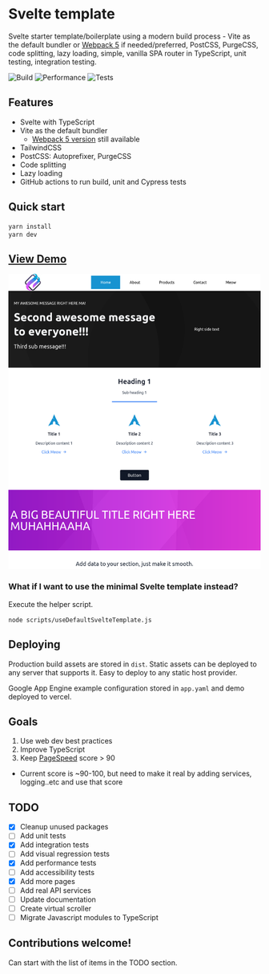 # Svelte template

Svelte starter template/boilerplate using a modern build process - Vite as the default bundler or [Webpack 5](https://github.com/NazimHAli/svelte-template/releases/tag/webpack5) if needed/preferred, PostCSS, PurgeCSS, code splitting, lazy loading, simple, vanilla SPA router in TypeScript, unit testing, integration testing.

![Build](https://github.com/NazimHAli/svelte-template/workflows/Build/badge.svg)
![Performance](https://github.com/NazimHAli/svelte-template/workflows/Performance/badge.svg)
![Tests](https://github.com/NazimHAli/svelte-template/workflows/Tests/badge.svg)

## Features

-   Svelte with TypeScript
-   Vite as the default bundler
    -   [Webpack 5 version](https://github.com/NazimHAli/svelte-template/releases/tag/webpack5) still available
-   TailwindCSS
-   PostCSS: Autoprefixer, PurgeCSS
-   Code splitting
-   Lazy loading
-   GitHub actions to run build, unit and Cypress tests

## Quick start

```
yarn install
yarn dev
```

## [View Demo](https://svelte-template-prod.vercel.app/)

![Screenshot](screenshot.png)

### What if I want to use the minimal Svelte template instead?

Execute the helper script.

```
node scripts/useDefaultSvelteTemplate.js
```

## Deploying

Production build assets are stored in `dist`. Static assets can be deployed to any server that supports it. Easy to deploy to any static host provider.

Google App Engine example configuration stored in `app.yaml` and demo deployed to vercel.

## Goals

1. Use web dev best practices
2. Improve TypeScript
3. Keep [PageSpeed](https://developers.google.com/speed/pagespeed/insights/?url=https%3A%2F%2Fsource-285017.uc.r.appspot.com%2F&tab=desktop) score > 90

-   Current score is ~90-100, but need to make it real by adding services, logging..etc and use that score

## TODO

-   [x] Cleanup unused packages
-   [ ] Add unit tests
-   [x] Add integration tests
-   [ ] Add visual regression tests
-   [x] Add performance tests
-   [ ] Add accessibility tests
-   [x] Add more pages
-   [ ] Add real API services
-   [ ] Update documentation
-   [ ] Create virtual scroller
-   [ ] Migrate Javascript modules to TypeScript

## Contributions welcome!

Can start with the list of items in the TODO section.
